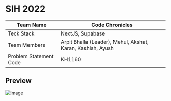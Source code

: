 # SIH 2022

|Team Name| Code Chronicles|
|--|--|
|Teck Stack|NextJS, Supabase|
|Team Members| Arpit Bhalla (Leader), Mehul, Akshat, Karan, Kashish, Ayush|
|Problem Statement Code | KH1160|

## Preview

![image](https://user-images.githubusercontent.com/55053424/159571271-f2c1e65d-8517-41b9-a488-5b651cce2c02.png)
